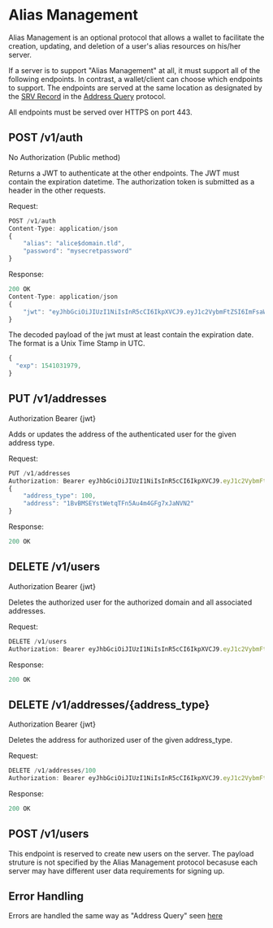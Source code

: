 # Alias Management

Alias Management is an optional protocol that allows a wallet to facilitate the creation, updating, and deletion of a user's alias resources on his/her server.

If a server is to support "Alias Management" at all, it must support all of the following endpoints. In contrast, a wallet/client can choose which endpoints to support. The endpoints are served at the same location as designated by the [SRV Record](/API/AddressQuery.md#1-a-srv-record-on-the-aliass-domain) in the [Address Query](/API/AddressQuery.md) protocol.

All endpoints must be served over HTTPS on port 443.

## POST /v1/auth

No Authorization (Public method)

Returns a JWT to authenticate at the other endpoints. The JWT must contain the expiration datetime. The authorization token is submitted as a header in the other requests.

Request:

```javascript
POST /v1/auth
Content-Type: application/json
{
    "alias": "alice$domain.tld",
    "password": "mysecretpassword"
}
```

Response:

```javascript
200 OK
Content-Type: application/json
{
    "jwt": "eyJhbGciOiJIUzI1NiIsInR5cCI6IkpXVCJ9.eyJ1c2VybmFtZSI6ImFsaWNlIiwiZG9tYWluIjoiZG9tYWluLnRsZCIsImlhdCI6MTUxNjIzOTAyMn0.Kxy-elSGuiSzBv2s6JlqbFU3kxgOD-sg1fm7AgrRFDE"
}
```

The decoded payload of the jwt must at least contain the expiration date. The format is a Unix Time Stamp in UTC.

```javascript
{
  "exp": 1541031979,
}
```

## PUT /v1/addresses

Authorization Bearer {jwt}

Adds or updates the address of the authenticated user for the given address type.

Request:

```javascript
PUT /v1/addresses
Authorization: Bearer eyJhbGciOiJIUzI1NiIsInR5cCI6IkpXVCJ9.eyJ1c2VybmFtZSI6ImFsaWNlIiwiZG9tYWluIjoiZG9tYWluLnRsZCIsImlhdCI6MTUxNjIzOTAyMn0.Kxy-elSGuiSzBv2s6JlqbFU3kxgOD-sg1fm7AgrRFDE
{
    "address_type": 100,
    "address": "1BvBMSEYstWetqTFn5Au4m4GFg7xJaNVN2"
}
```

Response:

```javascript
200 OK
```

## DELETE /v1/users

Authorization Bearer {jwt}

Deletes the authorized user for the authorized domain and all associated addresses.

Request:

```javascript
DELETE /v1/users
Authorization: Bearer eyJhbGciOiJIUzI1NiIsInR5cCI6IkpXVCJ9.eyJ1c2VybmFtZSI6ImFsaWNlIiwiZG9tYWluIjoiZG9tYWluLnRsZCIsImlhdCI6MTUxNjIzOTAyMn0.Kxy-elSGuiSzBv2s6JlqbFU3kxgOD-sg1fm7AgrRFDE
```

Response:

```javascript
200 OK
```

## DELETE /v1/addresses/{address_type}

Authorization Bearer {jwt}

Deletes the address for authorized user of the given address_type.

Request:

```javascript
DELETE /v1/addresses/100
Authorization: Bearer eyJhbGciOiJIUzI1NiIsInR5cCI6IkpXVCJ9.eyJ1c2VybmFtZSI6ImFsaWNlIiwiZG9tYWluIjoiZG9tYWluLnRsZCIsImlhdCI6MTUxNjIzOTAyMn0.Kxy-elSGuiSzBv2s6JlqbFU3kxgOD-sg1fm7AgrRFDE
```

Response:

```javascript
200 OK
```

## POST /v1/users

This endpoint is reserved to create new users on the server. The payload struture is not specified by the Alias Management protocol becasuse each server may have different user data requirements for signing up.

## Error Handling

Errors are handled the same way as "Address Query" seen [here](/API/AddressQuery.md#error-handling)
